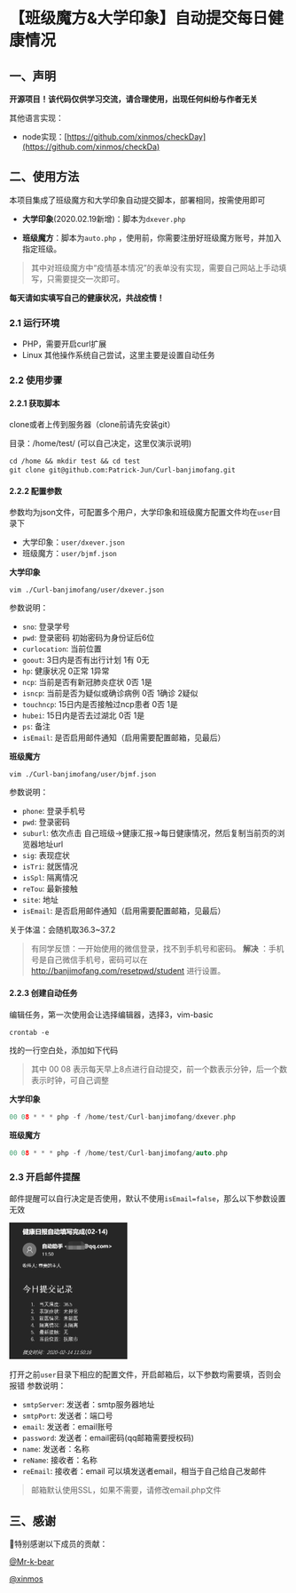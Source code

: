 # 【班级魔方&大学印象】自动提交每日健康情况

## 一、声明

**开源项目！该代码仅供学习交流，请合理使用，出现任何纠纷与作者无关**

其他语言实现：

- node实现：[https://github.com/xinmos/checkDay](https://github.com/xinmos/checkDa)

  

## 二、使用方法

本项目集成了班级魔方和大学印象自动提交脚本，部署相同，按需使用即可

- **大学印象**(2020.02.19新增)：脚本为`dxever.php`

- **班级魔方**：脚本为`auto.php` ，使用前，你需要注册好班级魔方账号，并加入指定班级。

> 其中对班级魔方中“疫情基本情况”的表单没有实现，需要自己网站上手动填写，只需要提交一次即可。

**每天请如实填写自己的健康状况，共战疫情！**


### 2.1 运行环境

- PHP，需要开启curl扩展
- Linux  其他操作系统自己尝试，这里主要是设置自动任务

### 2.2 使用步骤

#### 2.2.1 获取脚本

clone或者上传到服务器（clone前请先安装git）

目录：/home/test/  (可以自己决定，这里仅演示说明)

```shell
cd /home && mkdir test && cd test
git clone git@github.com:Patrick-Jun/Curl-banjimofang.git
```

#### 2.2.2 配置参数

参数均为json文件，可配置多个用户，大学印象和班级魔方配置文件均在`user`目录下

- 大学印象：`user/dxever.json`
- 班级魔方：`user/bjmf.json`

**大学印象**
```shell
vim ./Curl-banjimofang/user/dxever.json
```
参数说明：
- `sno`:  登录学号
- `pwd`:  登录密码 初始密码为身份证后6位
- `curlocation`:  当前位置
- `goout`:  3日内是否有出行计划  1有 0无
- `hp`:  健康状况  0正常  1异常
- `ncp`:  当前是否有新冠肺炎症状  0否  1是
- `isncp`:  当前是否为疑似或确诊病例  0否  1确诊  2疑似
- `touchncp`:  15日内是否接触过ncp患者  0否  1是
- `hubei`:  15日内是否去过湖北  0否  1是
- `ps`:  备注
- `isEmail`:  是否启用邮件通知（启用需要配置邮箱，见最后）

**班级魔方**
```shell
vim ./Curl-banjimofang/user/bjmf.json
```
参数说明：
- `phone`:  登录手机号
- `pwd`:  登录密码
- `suburl`:  依次点击 自己班级->健康汇报->每日健康情况，然后复制当前页的浏览器地址url
- `sig`:  表现症状
- `isTri`:  就医情况
- `isSpl`:  隔离情况
- `reTou`:  最新接触
- `site`:  地址
- `isEmail`:  是否启用邮件通知（启用需要配置邮箱，见最后）

关于体温：会随机取36.3~37.2

> 有同学反馈：一开始使用的微信登录，找不到手机号和密码。 
> **解决** ：手机号是自己微信手机号，密码可以在 http://banjimofang.com/resetpwd/student 进行设置。


#### 2.2.3 创建自动任务

编辑任务，第一次使用会让选择编辑器，选择3，vim-basic

```shell
crontab -e
```

找的一行空白处，添加如下代码
> 其中 00 08 表示每天早上8点进行自动提交，前一个数表示分钟，后一个数表示时钟，可自己调整

**大学印象**
```c
00 08 * * * php -f /home/test/Curl-banjimofang/dxever.php
```

**班级魔方**
```c
00 08 * * * php -f /home/test/Curl-banjimofang/auto.php
```

### 2.3 开启邮件提醒

邮件提醒可以自行决定是否使用，默认不使用`isEmail=false`，那么以下参数设置无效

<img src="./imgs/email.png" alt="email" style="zoom:50%;" />

打开之前`user`目录下相应的配置文件，开启邮箱后，以下参数均需要填，否则会报错
参数说明：
- `smtpServer`:  发送者：smtp服务器地址
- `smtpPort`:  发送者：端口号
- `email`:  发送者：email账号
- `password`:  发送者：email密码(qq邮箱需要授权码)
- `name`:  发送者：名称
- `reName`:  接收者：名称
- `reEmail`:  接收者：email 可以填发送者email，相当于自己给自己发邮件

> 邮箱默认使用SSL，如果不需要，请修改email.php文件

## 三、感谢

📢特别感谢以下成员的贡献：

[@Mr-k-bear]( https://github.com/Mr-k-bear)

[@xinmos]( https://github.com/xinmos)